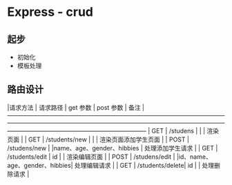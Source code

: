 # Express - crud

## 起步

- 初始化
- 模板处理

## 路由设计
|请求方法 |     请求路径     | get 参数 |         post 参数         |             备注           |
———————————————————————————————————————————————————————————————————————————————————————————————
|  GET   |  /studens        |         |                           |  渲染页面       			  |
|  GET   |  /students/new   |         |                           |  渲染页面添加学生页面       |
|  POST  |  /studens/new    |         |name、age、gender、hibbies   |  处理添加学生请求           |
|  GET   |  /students/edit  |   id    |                           |  渲染编辑页面              |
|  POST  |  /studens/edit   |         |id、name、age、gender、hibbies|  处理编辑请求				  |
|  GET   |  /students/delete|	id    |							  |  处理删除请求				  |